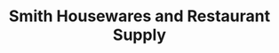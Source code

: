 ---
title: "Smith Housewares and Restaurant Supply"
url: /dewitt/smith-housewares-and-restaurant-supply/
shop: Haushaltsartikel
---